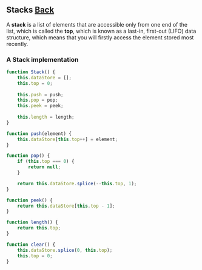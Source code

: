 ## Stacks [Back](./../data_structure.md)

A **stack** is a list of elements that are accessible only from one end of the list, which is called the **top**, which is known as a last-in, first-out (LIFO) data structure, which means that you will firstly access the element stored most recently.

### A Stack implementation

```js
function Stack() {
    this.dataStore = [];
    this.top = 0;
    
    this.push = push;
    this.pop = pop;
    this.peek = peek;
    
    this.length = length;
}

function push(element) {
    this.dataStore[this.top++] = element;
}

function pop() {
    if (this.top === 0) {
        return null;
    }

    return this.dataStore.splice(--this.top, 1);
}

function peek() {
    return this.dataStore[this.top - 1];
}

function length() {
    return this.top;
}

function clear() {
    this.dataStore.splice(0, this.top);
    this.top = 0;
}
```
